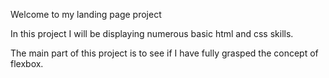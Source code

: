 Welcome to my landing page project

In this project I will be displaying numerous basic html and css skills.

The main part of this project is to see if I have fully grasped the concept of flexbox.